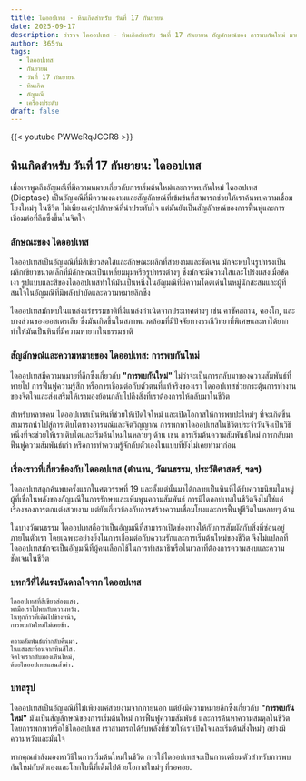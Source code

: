 ```yaml
---
title: ไดออปเทส - หินเกิดสำหรับ วันที่ 17 กันยายน
date: 2025-09-17
description: สำรวจ ไดออปเทส - หินเกิดสำหรับ วันที่ 17 กันยายน สัญลักษณ์ของ การพบกันใหม่ มาเรียนรู้ความหมายลึกซึ้งของหินพิเศษนี้
author: 365วัน
tags:
  - ไดออปเทส
  - กันยายน
  - วันที่ 17 กันยายน
  - หินเกิด
  - อัญมณี
  - เครื่องประดับ
draft: false
---
```


{{< youtube PWWeRqJCGR8 >}}

## หินเกิดสำหรับ วันที่ 17 กันยายน: ไดออปเทส

เมื่อเราพูดถึงอัญมณีที่มีความหมายเกี่ยวกับการเริ่มต้นใหม่และการพบกันใหม่ ไดออปเทส (Dioptase) เป็นอัญมณีที่มีความงดงามและสัญลักษณ์ที่เข้มข้นที่สามารถช่วยให้เราค้นพบความเชื่อมโยงใหม่ๆ ในชีวิต ไม่เพียงแค่รูปลักษณ์ที่น่าประทับใจ แต่มันยังเป็นสัญลักษณ์ของการฟื้นฟูและการเชื่อมต่อที่ลึกซึ้งขึ้นในจิตใจ

### ลักษณะของ ไดออปเทส

ไดออปเทสเป็นอัญมณีที่มีสีเขียวสดใสและลักษณะผลึกที่สวยงามและชัดเจน มักจะพบในรูปทรงเป็นผลึกเขียวขนาดเล็กที่มีลักษณะเป็นเหลี่ยมมุมหรือรูปทรงต่างๆ ซึ่งมักจะมีความใสและโปร่งแสงเมื่อขัดเงา รูปแบบและสีของไดออปเทสทำให้มันเป็นหนึ่งในอัญมณีที่มีความโดดเด่นในหมู่นักสะสมและผู้ที่สนใจในอัญมณีที่มีพลังบำบัดและความหมายลึกซึ้ง

ไดออปเทสมักพบในแหล่งแร่ธรรมชาติที่มีแหล่งกำเนิดจากประเทศต่างๆ เช่น คาซัคสถาน, คองโก, และบางส่วนของออสเตรเลีย ซึ่งมันเกิดขึ้นในสภาพแวดล้อมที่มีปัจจัยทางธรณีวิทยาที่พิเศษและหาได้ยาก ทำให้มันเป็นหินที่มีความหายากในธรรมชาติ

### สัญลักษณ์และความหมายของ ไดออปเทส: การพบกันใหม่

ไดออปเทสมีความหมายที่ลึกซึ้งเกี่ยวกับ **"การพบกันใหม่"** ไม่ว่าจะเป็นการกลับมาของความสัมพันธ์ที่หายไป การฟื้นฟูความรู้สึก หรือการเชื่อมต่อกับตัวตนที่แท้จริงของเรา ไดออปเทสช่วยกระตุ้นการทำงานของจิตใจและส่งเสริมให้เรามองย้อนกลับไปถึงสิ่งที่เราต้องการให้กลับมาในชีวิต

สำหรับหลายคน ไดออปเทสเป็นหินที่ช่วยให้เปิดใจใหม่ และเปิดโอกาสให้การพบปะใหม่ๆ ที่จะเกิดขึ้นสามารถนำไปสู่การเติบโตทางอารมณ์และจิตวิญญาณ การพกพาไดออปเทสในชีวิตประจำวันจึงเป็นวิธีหนึ่งที่จะช่วยให้เราเติบโตและเริ่มต้นใหม่ในหลายๆ ด้าน เช่น การเริ่มต้นความสัมพันธ์ใหม่ การกลับมาฟื้นฟูความสัมพันธ์เก่า หรือการทำความรู้จักกับตัวเองในแบบที่ยังไม่เคยทำมาก่อน

### เรื่องราวที่เกี่ยวข้องกับ ไดออปเทส (ตำนาน, วัฒนธรรม, ประวัติศาสตร์, ฯลฯ)

ไดออปเทสถูกค้นพบครั้งแรกในศตวรรษที่ 19 และตั้งแต่นั้นมาได้กลายเป็นหินที่ได้รับความนิยมในหมู่ผู้ที่เชื่อในพลังของอัญมณีในการรักษาและเพิ่มพูนความสัมพันธ์ การมีไดออปเทสในชีวิตจึงไม่ใช่แค่เรื่องของการตกแต่งสวยงาม แต่ยังเกี่ยวข้องกับการสร้างความเชื่อมโยงและการฟื้นฟูชีวิตในหลายๆ ด้าน

ในบางวัฒนธรรม ไดออปเทสถือว่าเป็นอัญมณีที่สามารถเปิดช่องทางให้กับการสัมผัสกับสิ่งที่ซ่อนอยู่ภายในตัวเรา โดยเฉพาะอย่างยิ่งในการเชื่อมต่อกับความรักและการเริ่มต้นใหม่ของชีวิต จึงไม่แปลกที่ไดออปเทสมักจะเป็นอัญมณีที่ผู้คนเลือกใช้ในการทำสมาธิหรือในเวลาที่ต้องการความสงบและความชัดเจนในชีวิต

### บทกวีที่ได้แรงบันดาลใจจาก ไดออปเทส

```
ไดออปเทสที่สีเขียวส่องแสง,
พามือเราไปพบกับความหวัง.
ในทุกก้าวที่เดินไปข้างหน้า,
การพบกันใหม่ไม่เคยช้า.

ความสัมพันธ์เก่ากลับคืนมา,
ในแสงสะท้อนจากหินสีใส.
จิตใจเรากลับมองเห็นใหม่,
ด้วยไดออปเทสแสนล้ำค่า.
```

### บทสรุป

ไดออปเทสเป็นอัญมณีที่ไม่เพียงแค่สวยงามจากภายนอก แต่ยังมีความหมายลึกซึ้งเกี่ยวกับ **"การพบกันใหม่"** มันเป็นสัญลักษณ์ของการเริ่มต้นใหม่ การฟื้นฟูความสัมพันธ์ และการค้นหาความสมดุลในชีวิต โดยการพกพาหรือใช้ไดออปเทส เราสามารถได้รับพลังที่ช่วยให้เราเปิดใจและเริ่มต้นสิ่งใหม่ๆ อย่างมีความหวังและมั่นใจ

หากคุณกำลังมองหาวิธีในการเริ่มต้นใหม่ในชีวิต การใช้ไดออปเทสจะเป็นการเตรียมตัวสำหรับการพบกันใหม่กับตัวเองและโลกใบนี้ที่เต็มไปด้วยโอกาสใหม่ๆ ที่รอคอย.
